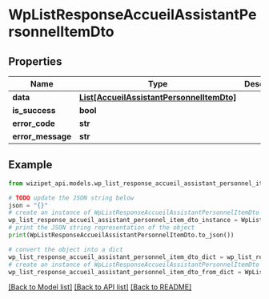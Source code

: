 # WpListResponseAccueilAssistantPersonnelItemDto


## Properties

Name | Type | Description | Notes
------------ | ------------- | ------------- | -------------
**data** | [**List[AccueilAssistantPersonnelItemDto]**](AccueilAssistantPersonnelItemDto.md) |  | [optional] 
**is_success** | **bool** |  | [optional] 
**error_code** | **str** |  | [optional] 
**error_message** | **str** |  | [optional] 

## Example

```python
from wizipet_api.models.wp_list_response_accueil_assistant_personnel_item_dto import WpListResponseAccueilAssistantPersonnelItemDto

# TODO update the JSON string below
json = "{}"
# create an instance of WpListResponseAccueilAssistantPersonnelItemDto from a JSON string
wp_list_response_accueil_assistant_personnel_item_dto_instance = WpListResponseAccueilAssistantPersonnelItemDto.from_json(json)
# print the JSON string representation of the object
print(WpListResponseAccueilAssistantPersonnelItemDto.to_json())

# convert the object into a dict
wp_list_response_accueil_assistant_personnel_item_dto_dict = wp_list_response_accueil_assistant_personnel_item_dto_instance.to_dict()
# create an instance of WpListResponseAccueilAssistantPersonnelItemDto from a dict
wp_list_response_accueil_assistant_personnel_item_dto_from_dict = WpListResponseAccueilAssistantPersonnelItemDto.from_dict(wp_list_response_accueil_assistant_personnel_item_dto_dict)
```
[[Back to Model list]](../README.md#documentation-for-models) [[Back to API list]](../README.md#documentation-for-api-endpoints) [[Back to README]](../README.md)



